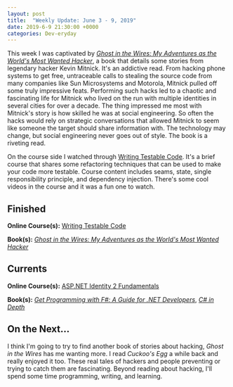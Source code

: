 ```yaml
---
layout: post
title:  "Weekly Update: June 3 - 9, 2019"
date: 2019-6-9 21:30:00 +0000
categories: Dev-eryday
---
```


This week I was captivated by *[Ghost in the Wires: My Adventures as the World's Most Wanted Hacker][gtw]*, a book that details some stories from legendary hacker Kevin Mitnick. It's an addictive read. From hacking phone systems to get free, untraceable calls to stealing the source code from many companies like Sun Microsystems and Motorola, Mitnick pulled off some truly impressive feats. Performing such hacks led to a chaotic and fascinating life for Mitnick who lived on the run with multiple identities in several cities for over a decade. The thing impressed me most with Mitnick's story is how skilled he was at social engineering. So often the hacks would rely on strategic conversations that allowed Mitnick to seem like someone the target should share information with. The technology may change, but social engineering never goes out of style. The book is a riveting read.

On the course side I watched through [Writing Testable Code][wtc]. It's a brief course that shares some refactoring techniques that can be used to make your code more testable. Course content includes seams, state, single responsibility principle, and dependency injection. There's some cool videos in the course and it was a fun one to watch.

## Finished

**Online Course(s):** [Writing Testable Code][wtc]

**Book(s):** *[Ghost in the Wires: My Adventures as the World's Most Wanted Hacker][gtw]*

## Currents

**Online Course(s):** [ASP.NET Identity 2 Fundamentals][iden]

**Book(s):** *[Get Programming with F#: A Guide for .NET Developers][fs]*, *[C# in Depth][cid]*

## On the Next...

I think I'm going to try to find another book of stories about hacking, *Ghost in the Wires* has me wanting more. I read *Cuckoo's Egg* a while back and really enjoyed it too. These real tales of hackers and people preventing or trying to catch them are fascinating. Beyond reading about hacking, I'll spend some time programming, writing, and learning.

[core]: https://app.pluralsight.com/library/courses/understanding-aspdotnet-core-2x/table-of-contents
[po]: https://www.amazon.com/dp/B005TKC2CA
[doc]: https://app.pluralsight.com/library/courses/aspdotnet-core-api-openapi-swagger/table-of-contents
[pop]: https://www.amazon.com/Programming-Purpose-Essays-Software-Design/dp/0137213743/
[di]: https://app.pluralsight.com/library/courses/aspdotnet-core-dependency-injection/table-of-contents
[fs]: https://www.amazon.com/Get-Programming-guide-NET-developers/dp/1617293997/
[depn]: https://app.pluralsight.com/library/courses/using-dependency-injection-on-ramp/table-of-contents
[dip]: https://www.amazon.com/Dependency-Injection-Principles-Practices-Patterns/dp/161729473X/
[api]: https://app.pluralsight.com/library/courses/aspnet-web-api-building/table-of-contents
[dim]: https://www.manning.com/books/dependency-injection-principles-practices-patterns
[cid]: https://www.manning.com/books/c-sharp-in-depth-fourth-edition
[sol]: https://app.pluralsight.com/library/courses/csharp-solid-principles/table-of-contents
[fyw]: https://www.amazon.com/Find-Your-Why-Practical-Discovering/dp/0143111728/
[atdt]: https://thoughtcatalog.com/ryan-holiday/2014/09/alive-time-vs-dead-time/
[rf]: https://app.pluralsight.com/library/courses/resharper-fundamentals/table-of-contents
[sj]: https://www.amazon.com/Steve-Jobs-Walter-Isaacson/dp/1451648537
[dock]: https://app.pluralsight.com/library/courses/docker-images-containers-aspdotnet-core/table-of-contents
[tdc]: https://www.amazon.com/Trillion-Dollar-Coach-Leadership-Playbook-ebook/dp/B076ZHG3H3/
[iis]: https://app.pluralsight.com/library/courses/creating-configuring-new-websites-iis/table-of-contents
[urh]: https://app.pluralsight.com/library/courses/using-react-hooks/table-of-contents
[tcc]: https://www.amazon.com/Culture-Code-Secrets-Highly-Successful-ebook/dp/B01MSY1Y6Z/
[bsr]: https://app.pluralsight.com/library/courses/building-server-side-rendered-react-apps-beginners/table-of-contents
[tdp]: https://app.pluralsight.com/library/courses/tactical-design-patternsdot-net/table-of-contents
[tes]: https://tesla2024.com
[life]: https://www.amazon.com/Life-3-0-Being-Artificial-Intelligence-ebook/dp/B06WGNPM7V/
[son]: https://app.pluralsight.com/library/courses/state-of-dotnet-executive-briefing/table-of-contents
[wilco]: https://www.amazon.com/Lets-Can-Get-Back-Discording-ebook/dp/B07BPP1T72/
[hta]: https://www.amazon.com/Hard-Thing-About-Things-Building-ebook/dp/B00DQ845EA/
[cid]: https://www.amazon.com/C-Depth-Jon-Skeet/dp/1617294535/
[wtc]: https://app.pluralsight.com/library/courses/writing-testable-code/table-of-contents
[gtw]: https://www.amazon.com/Ghost-Wires-Adventures-Worlds-Wanted-ebook/dp/B0047Y0F0K/
[iden]: https://app.pluralsight.com/library/courses/asp-dot-net-identity-fundamentals/table-of-contents